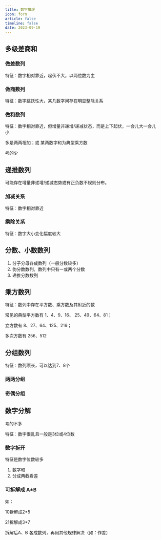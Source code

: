```yaml
---
title: 数字推理
icon: form
article: false
timeline: false
date: 2023-09-19
---
```


## 多级差商和

### 做差数列

特征：数字相对靠近，起伏不大，以两位数为主

### 做商数列

特征：数字跳跃性大，某几数字间存在明显整除关系

### 做和数列

特征：数字相对靠近，但增量非递增/递减状态，而是上下起伏，一会儿大一会儿小

多是两两相加；或 某两数字和为典型乘方数

考的少

## 递推数列

可能存在增量非递增/递减态势或有正负数不规则分布。

### 加减关系

特征：数字相对靠近

### 乘除关系

特征：数字大小变化幅度较大

## 分数、小数数列

1. 分子分母各成数列（一般分数较多）
2. 伪分数数列，数列中只有一或两个分数
3. 递推分数数列

## 乘方数列

特征：数列中存在平方数、乘方数及其附近的数

常见的典型平方数有 1、4、9、16、 25、49、64、81；

立方数有 8、27、64、125、216；

多次方数有 256、512 

## 分组数列

特征：数列项长，可以达到7、8个

### 两两分组

### 奇偶分组

## 数字分解

考的不多

特征：数字很乱且一般是3位或4位数

### 数字拆开

特征是数字位数较多

1. 数字和
2. 分成两截看差

### 可拆解成 A*B

如：

10拆解成2*5

21拆解成3*7

拆解后A、B 各成数列，再用其他规律解决（如：作差）